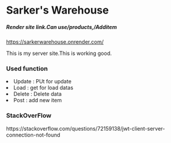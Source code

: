 <h1>Sarker's Warehouse</h1>
<h5>Render site link.Can use/products,/Additem </h5>

https://sarkerwarehouse.onrender.com/

 <p>This is my server site.This is working good.</p>

 <h3>Used function </h3>
 <li> Update : PUt for update</li>
 <li>Load : get for load datas</li>
 <li> Delete : Delete data </li>
 <li> Post : add new item</li>
 
 <h3>StackOverFlow</h3>
 https://stackoverflow.com/questions/72159138/jwt-client-server-connection-not-found
